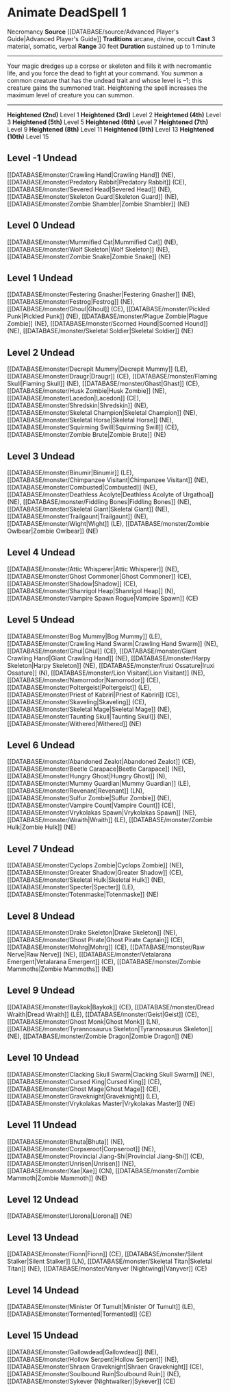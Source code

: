 ﻿---
actions: '[three-actions]'
area: null
bloodline: null
component:
- Material
- Somatic
- Verbal
cost: null
deity: null
domain: null
duration: sustained up to 1 minute
element: null
heighten: 2nd, 3rd, 4th, 5th, 6th, 7th, 8th, 9th, 10th
heighten_level: 1, 2, 3, 4, 5, 6, 7, 8, 9, 10
id: '666'
lesson: null
level: '1'
mystery: null
name: Animate Dead
patron_theme: null
range: 30 feet
rarity: Common
requirement: null
rus_type_level: null
saving_throw: null
school: Necromancy
source: '[[DATABASE/source/Advanced Player''s Guide|Advanced Player''s Guide]]'
target: null
tradition:
- Arcane
- Divine
- Occult
trait:
- '[[DATABASE/trait/Necromancy|Necromancy]]'
trigger: null
type: Spell

---
# Animate Dead<span class="item-type">Spell 1</span>

<span class="item-trait">Necromancy</span>
**Source** [[DATABASE/source/Advanced Player's Guide|Advanced Player's Guide]] 
**Traditions** arcane, divine, occult
**Cast** <span class="action-icon">3</span> material, somatic, verbal
**Range** 30 feet
**Duration** sustained up to 1 minute

---
Your magic dredges up a corpse or skeleton and fills it with necromantic life, and you force the dead to fight at your command. You summon a common creature that has the undead trait and whose level is –1; this creature gains the summoned trait. Heightening the spell increases the maximum level of creature you can summon.

---
**Heightened (2nd)** Level 1
**Heightened (3rd)** Level 2
**Heightened (4th)** Level 3
**Heightened (5th)** Level 5
**Heightened (6th)** Level 7
**Heightened (7th)** Level 9
**Heightened (8th)** Level 11
**Heightened (9th)** Level 13
**Heightened (10th)** Level 15

## Level -1 Undead

[[DATABASE/monster/Crawling Hand|Crawling Hand]] (NE), [[DATABASE/monster/Predatory Rabbit|Predatory Rabbit]] (CE), [[DATABASE/monster/Severed Head|Severed Head]] (NE), [[DATABASE/monster/Skeleton Guard|Skeleton Guard]] (NE), [[DATABASE/monster/Zombie Shambler|Zombie Shambler]] (NE)

## Level 0 Undead

[[DATABASE/monster/Mummified Cat|Mummified Cat]] (NE), [[DATABASE/monster/Wolf Skeleton|Wolf Skeleton]] (NE), [[DATABASE/monster/Zombie Snake|Zombie Snake]] (NE)

## Level 1 Undead

[[DATABASE/monster/Festering Gnasher|Festering Gnasher]] (NE), [[DATABASE/monster/Festrog|Festrog]] (NE), [[DATABASE/monster/Ghoul|Ghoul]] (CE), [[DATABASE/monster/Pickled Punk|Pickled Punk]] (NE), [[DATABASE/monster/Plague Zombie|Plague Zombie]] (NE), [[DATABASE/monster/Scorned Hound|Scorned Hound]] (NE), [[DATABASE/monster/Skeletal Soldier|Skeletal Soldier]] (NE)

## Level 2 Undead

[[DATABASE/monster/Decrepit Mummy|Decrepit Mummy]] (LE), [[DATABASE/monster/Draugr|Draugr]] (CE), [[DATABASE/monster/Flaming Skull|Flaming Skull]] (NE), [[DATABASE/monster/Ghast|Ghast]] (CE), [[DATABASE/monster/Husk Zombie|Husk Zombie]] (NE), [[DATABASE/monster/Lacedon|Lacedon]] (CE), [[DATABASE/monster/Shredskin|Shredskin]] (NE), [[DATABASE/monster/Skeletal Champion|Skeletal Champion]] (NE), [[DATABASE/monster/Skeletal Horse|Skeletal Horse]] (NE), [[DATABASE/monster/Squirming Swill|Squirming Swill]] (CE), [[DATABASE/monster/Zombie Brute|Zombie Brute]] (NE)

## Level 3 Undead

[[DATABASE/monster/Binumir|Binumir]] (LE), [[DATABASE/monster/Chimpanzee Visitant|Chimpanzee Visitant]] (NE), [[DATABASE/monster/Combusted|Combusted]] (NE), [[DATABASE/monster/Deathless Acolyte|Deathless Acolyte of Urgathoa]] (NE), [[DATABASE/monster/Fiddling Bones|Fiddling Bones]] (NE), [[DATABASE/monster/Skeletal Giant|Skeletal Giant]] (NE), [[DATABASE/monster/Trailgaunt|Trailgaunt]] (NE), [[DATABASE/monster/Wight|Wight]] (LE), [[DATABASE/monster/Zombie Owlbear|Zombie Owlbear]] (NE)

## Level 4 Undead

[[DATABASE/monster/Attic Whisperer|Attic Whisperer]] (NE), [[DATABASE/monster/Ghost Commoner|Ghost Commoner]] (CE), [[DATABASE/monster/Shadow|Shadow]] (CE), [[DATABASE/monster/Shanrigol Heap|Shanrigol Heap]] (N), [[DATABASE/monster/Vampire Spawn Rogue|Vampire Spawn]] (CE)

## Level 5 Undead

[[DATABASE/monster/Bog Mummy|Bog Mummy]] (LE), [[DATABASE/monster/Crawling Hand Swarm|Crawling Hand Swarm]] (NE), [[DATABASE/monster/Ghul|Ghul]] (CE), [[DATABASE/monster/Giant Crawling Hand|Giant Crawling Hand]] (NE), [[DATABASE/monster/Harpy Skeleton|Harpy Skeleton]] (NE), [[DATABASE/monster/Iruxi Ossature|Iruxi Ossature]] (N), [[DATABASE/monster/Lion Visitant|Lion Visitant]] (NE), [[DATABASE/monster/Namorrodor|Namorrodor]] (CE), [[DATABASE/monster/Poltergeist|Poltergeist]] (LE), [[DATABASE/monster/Priest of Kabriri|Priest of Kabriri]] (CE), [[DATABASE/monster/Skaveling|Skaveling]] (CE), [[DATABASE/monster/Skeletal Mage|Skeletal Mage]] (NE), [[DATABASE/monster/Taunting Skull|Taunting Skull]] (NE), [[DATABASE/monster/Withered|Withered]] (NE)

## Level 6 Undead

[[DATABASE/monster/Abandoned Zealot|Abandoned Zealot]] (CE), [[DATABASE/monster/Beetle Carapace|Beetle Carapace]] (NE), [[DATABASE/monster/Hungry Ghost|Hungry Ghost]] (N), [[DATABASE/monster/Mummy Guardian|Mummy Guardian]] (LE), [[DATABASE/monster/Revenant|Revenant]] (LN), [[DATABASE/monster/Sulfur Zombie|Sulfur Zombie]] (NE), [[DATABASE/monster/Vampire Count|Vampire Count]] (CE), [[DATABASE/monster/Vrykolakas Spawn|Vrykolakas Spawn]] (NE), [[DATABASE/monster/Wraith|Wraith]] (LE), [[DATABASE/monster/Zombie Hulk|Zombie Hulk]] (NE)

## Level 7 Undead

[[DATABASE/monster/Cyclops Zombie|Cyclops Zombie]] (NE), [[DATABASE/monster/Greater Shadow|Greater Shadow]] (CE), [[DATABASE/monster/Skeletal Hulk|Skeletal Hulk]] (NE), [[DATABASE/monster/Specter|Specter]] (LE), [[DATABASE/monster/Totenmaske|Totenmaske]] (NE)

## Level 8 Undead

[[DATABASE/monster/Drake Skeleton|Drake Skeleton]] (NE), [[DATABASE/monster/Ghost Pirate|Ghost Pirate Captain]] (CE), [[DATABASE/monster/Mohrg|Mohrg]] (CE), [[DATABASE/monster/Raw Nerve|Raw Nerve]] (NE), [[DATABASE/monster/Vetalarana Emergent|Vetalarana Emergent]] (CE), [[DATABASE/monster/Zombie Mammoths|Zombie Mammoths]] (NE)

## Level 9 Undead

[[DATABASE/monster/Baykok|Baykok]] (CE), [[DATABASE/monster/Dread Wraith|Dread Wraith]] (LE), [[DATABASE/monster/Geist|Geist]] (CE), [[DATABASE/monster/Ghost Monk|Ghost Monk]] (LN), [[DATABASE/monster/Tyrannosaurus Skeleton|Tyrannosaurus Skeleton]] (NE), [[DATABASE/monster/Zombie Dragon|Zombie Dragon]] (NE)

## Level 10 Undead

[[DATABASE/monster/Clacking Skull Swarm|Clacking Skull Swarm]] (NE), [[DATABASE/monster/Cursed King|Cursed King]] (CE), [[DATABASE/monster/Ghost Mage|Ghost Mage]] (CE), [[DATABASE/monster/Graveknight|Graveknight]] (LE), [[DATABASE/monster/Vrykolakas Master|Vrykolakas Master]] (NE)

## Level 11 Undead

[[DATABASE/monster/Bhuta|Bhuta]] (NE), [[DATABASE/monster/Corpseroot|Corpseroot]] (NE), [[DATABASE/monster/Provincial Jiang-Shi|Provincial Jiang-Shi]] (CE), [[DATABASE/monster/Unrisen|Unrisen]] (NE), [[DATABASE/monster/Xae|Xae]] (CN), [[DATABASE/monster/Zombie Mammoth|Zombie Mammoth]] (NE)

## Level 12 Undead

[[DATABASE/monster/Llorona|Llorona]] (NE)

## Level 13 Undead

[[DATABASE/monster/Fionn|Fionn]] (CE), [[DATABASE/monster/Silent Stalker|Silent Stalker]] (LN), [[DATABASE/monster/Skeletal Titan|Skeletal Titan]] (NE), [[DATABASE/monster/Vanyver (Nightwing)|Vanyver]] (CE)

## Level 14 Undead

[[DATABASE/monster/Minister Of Tumult|Minister Of Tumult]] (LE), [[DATABASE/monster/Tormented|Tormented]] (CE)

## Level 15 Undead

[[DATABASE/monster/Gallowdead|Gallowdead]] (NE), [[DATABASE/monster/Hollow Serpent|Hollow Serpent]] (NE), [[DATABASE/monster/Shraen Graveknight|Shraen Graveknight]] (CE), [[DATABASE/monster/Soulbound Ruin|Soulbound Ruin]] (NE), [[DATABASE/monster/Sykever (Nightwalker)|Sykever]] (CE)